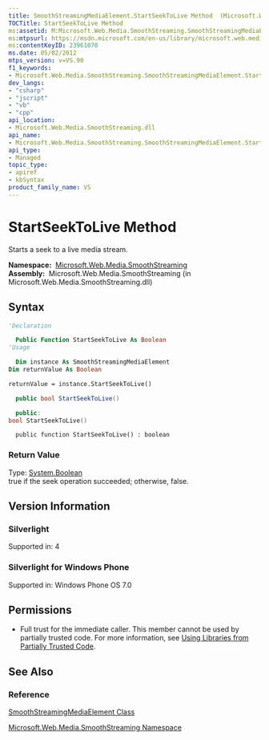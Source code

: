 ```yaml
---
title: SmoothStreamingMediaElement.StartSeekToLive Method  (Microsoft.Web.Media.SmoothStreaming)
TOCTitle: StartSeekToLive Method
ms:assetid: M:Microsoft.Web.Media.SmoothStreaming.SmoothStreamingMediaElement.StartSeekToLive
ms:mtpsurl: https://msdn.microsoft.com/en-us/library/microsoft.web.media.smoothstreaming.smoothstreamingmediaelement.startseektolive(v=VS.90)
ms:contentKeyID: 23961070
ms.date: 05/02/2012
mtps_version: v=VS.90
f1_keywords:
- Microsoft.Web.Media.SmoothStreaming.SmoothStreamingMediaElement.StartSeekToLive
dev_langs:
- "csharp"
- "jscript"
- "vb"
- "cpp"
api_location:
- Microsoft.Web.Media.SmoothStreaming.dll
api_name:
- Microsoft.Web.Media.SmoothStreaming.SmoothStreamingMediaElement.StartSeekToLive
api_type:
- Managed
topic_type:
- apiref
- kbSyntax
product_family_name: VS
---
```


# StartSeekToLive Method

Starts a seek to a live media stream.

**Namespace:**  [Microsoft.Web.Media.SmoothStreaming](microsoft-web-media-smoothstreaming-namespace_1.md)  
**Assembly:**  Microsoft.Web.Media.SmoothStreaming (in Microsoft.Web.Media.SmoothStreaming.dll)

## Syntax

```vb
'Declaration

  Public Function StartSeekToLive As Boolean
'Usage

  Dim instance As SmoothStreamingMediaElement
Dim returnValue As Boolean

returnValue = instance.StartSeekToLive()
```

```csharp
  public bool StartSeekToLive()
```

```cpp
  public:
bool StartSeekToLive()
```

```jscript
  public function StartSeekToLive() : boolean
```

### Return Value

Type: [System.Boolean](https://msdn.microsoft.com/library/a28wyd50)  
true if the seek operation succeeded; otherwise, false.  

## Version Information

### Silverlight

Supported in: 4  

### Silverlight for Windows Phone

Supported in: Windows Phone OS 7.0  

## Permissions

  - Full trust for the immediate caller. This member cannot be used by partially trusted code. For more information, see [Using Libraries from Partially Trusted Code](https://msdn.microsoft.com/library/8skskf63).

## See Also

### Reference

[SmoothStreamingMediaElement Class](smoothstreamingmediaelement-class-microsoft-web-media-smoothstreaming_1.md)

[Microsoft.Web.Media.SmoothStreaming Namespace](microsoft-web-media-smoothstreaming-namespace_1.md)


